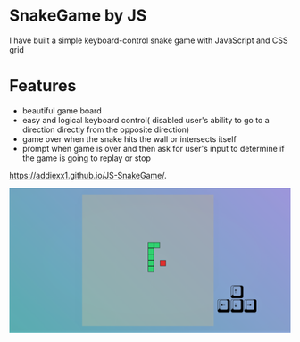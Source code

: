 # SnakeGame by JS
I have built a simple keyboard-control snake game with JavaScript and CSS grid
# Features
  - beautiful game board
  - easy and logical keyboard control( disabled user's ability to go to a direction directly from the opposite direction)
  - game over when the snake hits the wall or intersects itself
  - prompt when game is over and then ask for user's input to determine if the game is going to replay or stop
  
  https://addiexx1.github.io/JS-SnakeGame/.
  
![snapshot](snake_game.jpg)
